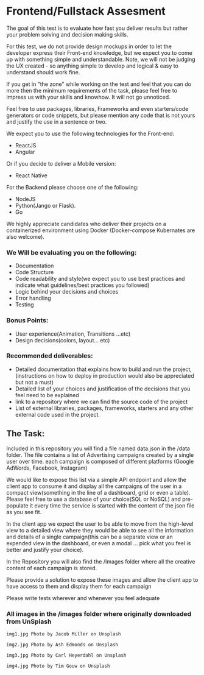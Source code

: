 # Frontend/Fullstack Assesment

The goal of this test is to evaluate how fast you deliver results but rather your problem solving and decision making skills.

For this test, we do not provide design mockups in order to let the developer express their Front-end knowledge, but we expect you to come up with something simple and understandable. Note, we will not be judging the UX created - so anything simple to develop and logical & easy to understand should work fine.

If you get in "the zone" while working on the test and feel that you can do more then the minimum requirements of the task, please feel free to impress us with your skills and knowhow. It will not go unnoticed.

Feel free to use packages, libraries, Frameworks and even starters/code generators or code snippets, but please mention any code that is not yours and justify the use in a sentence or two.

We expect you to use the following technologies for the Front-end:
- ReactJS
- Angular

Or if you decide to deliver a Mobile version:
- React Native

For the Backend please choose one of the following:
- NodeJS
- Python(Jango or Flask).
- Go

We highly appreciate candidates who deliver their projects on a containerized environment using Docker (Docker-compose Kubernates are also welcome).


### We Will be evaluating you on the following:

- Documentation
- Code Structure
- Code readability and style(we expect you to use best practices and indicate what guidelines/best practices you followed)
- Logic behind your decisions and choices
- Error handling
- Testing

### Bonus Points:

- User experience(Animation, Transitions ...etc)
- Design decisions(colors, layout... etc)

### Recommended deliverables:

- Detailed documentation that explains how to build and run the project,(instructions on how to deploy in production would also be appreciated but not a must)
- Detailed list of your choices and justification of the decisions that you feel need to be explained
- link to a repository where we can find the source code of the project
- List of external libraries, packages, frameworks, starters and any other external code used in the project.

## The Task:

Included in this repository you will find a file named data.json in the /data folder.
The file contains a list of Advertising campaigns created by a single user over time. each campaign is composed of different platforms (Google AdWords, Facebook, Instagram)

We would like to expose this list via a simple API endpoint and allow the client app to consume it and display all the campaigns of the user in a compact view(something in the line of a dashboard, grid or even a table).
Please feel free to use a database of your choice(SQL or NoSQL) and pre-populate it every time the service is started with the content of the json file as you see fit.

In the client app we expect the user to be able to move from the high-level view to a detailed view where they would be able to see all the information and details of a single campaign(this can be a separate view or an expended view in the dashboard, or even a modal ... pick what you feel is better and justify your choice).

In the Repository you will also find the /Images folder where all the creative content of each campaign is stored.

Please provide a solution to expose these images and allow the client app to have access to them and display them for each campaign

Please write tests wherever and whenever you feel adequate

### All images in the /images folder where originally downloaded from UnSplash

`img1.jpg Photo by Jacob Miller on Unsplash`

`img2.jpg Photo by Ash Edmonds on Unsplash`

`img3.jpg Photo by Carl Heyerdahl on Unsplash`

`img4.jpg Photo by Tim Gouw on Unsplash`
